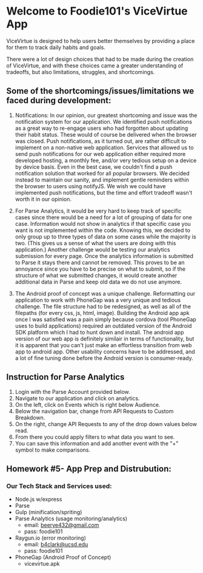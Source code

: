 # Welcome to Foodie101's ViceVirtue App

ViceVirtue is designed to help users better themselves by providing a place for them to track daily habits and goals. 

There were a lot of design choices that had to be made during the creation of ViceVirtue, and with these choices came
a greater understanding of tradeoffs, but also limitations, struggles, and shortcomings. 

## Some of the shortcomings/issues/limitations we faced during development:

1. Notifications: In our opinion, our greatest shortcoming and issue was the notification system for our application.
We identified push notifications as a great way to re-engage users who had forgotten about updating their habit
status. These would of course be delivered when the browser was closed. Push notifications, as it turned out, 
are rather difficult to implement on a non-native web application. Services that allowed us to send push notifications
for our web application either required more developed hosting, a monthly fee, and/or very tedious setup on a device by
device basis. Even in the best case, we couldn't find a push notification solution that worked for all popular browsers.
We decided instead to maintain our sanity, and implement gentle reminders within the browser to users using notifyJS. We
wish we could have implemented push notifications, but the time and effort tradeoff wasn't worth it in our opinion.

2. For Parse Analytics, it would be very hard to keep track of specific cases since there would be a need for a lot of grouping
of data for one case. Information would not show in analytics if that specific case you want is not implemented within the code. 
Knowing this, we decided to only group up to three types of data on some cases while the majority is two. (This gives us a sense 
of what the users are doing with this application.) Another challenge would be testing our analytics submission for every page.
Once the analytics information is submitted to Parse it stays there and cannot be removed. This proves to be an annoyance since
you have to be precise on what to submit, so if the structure of what we submitted changes, it would create another additional data 
in Parse and keep old data we do not use anymore.

3. The Android proof of concept was a unique challenge. Reformatting our application to work with PhoneGap was a very unique
and tedious challenge. The file structure had to be redesigned, as well as all of the filepaths (for every css, js, html, image).
Building the Android app apk once I was satisfied was a pain simply because cordova (tool PhoneGap uses to build applications)
required an outdated version of the Android SDK platform which I had to hunt down and install. The android app version of our 
web app is definitely similair in terms of functionality, but it is apparent that you can't just make an effortless transition
from web app to android app. Other usability concerns have to be addressed, and a lot of fine tuning done before the Android
version is consumer-ready. 


## Instruction for Parse Analytics
1. Login with the Parse Account provided below.
2. Navigate to our application and click on analytics.
3. On the left, click on Events which is right below Audience.
4. Below the navigation bar, change from API Requests to Custom Breakdown.
5. On the right, change API Requests to any of the drop down values below read.
6. From there you could apply filters to what data you want to see.
7. You can save this information and add another event with the "+" symbol to make comparisons.

## Homework #5- App Prep and Distrubution:

### Our Tech Stack and Services used:

- Node.js w/express
- Parse
- Gulp (minification/spriting)
- Parse Analytics (usage monitoring/analytics)
	* email: beerye432@gmail.com
	* pass: foodie101
- Raygun.io (error monitoring)
	* email: b4clark@ucsd.edu
	* pass: foodie101
- PhoneGap (Android Proof of Concept)
	* vicevirtue.apk 





